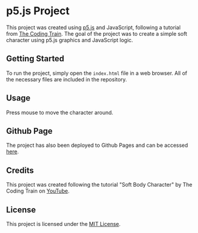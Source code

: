 # p5.js Project

This project was created using [p5.js](https://p5js.org/) and JavaScript, following a tutorial from [The Coding Train](https://www.youtube.com/channel/UCvjgXvBlbQiydffZU7m1_aw). The goal of the project was to create a simple soft character using p5.js graphics and JavaScript logic.

## Getting Started
To run the project, simply open the `index.html` file in a web browser. All of the necessary files are included in the repository.

## Usage
Press mouse to move the character around.

## Github Page
The project has also been deployed to Github Pages and can be accessed [here](https://zewela.github.io/p5_soft_Character/).

## Credits
This project was created following the tutorial "Soft Body Character" by The Coding Train on [YouTube](https://www.youtube.com/watch?v=IxdGyqhppis).

## License
This project is licensed under the [MIT License](https://opensource.org/licenses/MIT).
